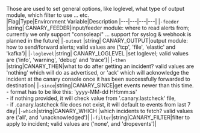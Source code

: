 Those are used to set general options, like loglevel, what type of output module, which filter to use ... etc.  
|Flag|Type|Environment Variable|Description
|---|---|---|---|
|`-feeder` |string| CANARY_FEEDER|input/feeder module: where to read alerts from; currently we only support "consoleapi" ... support for syslog & webhook is planned in the future| 
|`-outout` |string| CANARY_OUTPUT|output module: how to send/forward alerts; valid values are ('tcp', 'file', 'elastic' and 'kafka')|
|`-loglevel`|string| CANARY_LOGLEVEL |set loglevel; valid values are ('info', 'warning', 'debug' and 'trace')|
|`-then` |string|CANARY_THEN|what to do after getting an incident? valid values are 'nothing' which will do as advertised, or 'ack' which will acknowledge the incident at the canary console once it has been successfully forwarded to destination|
|`-since`|string|CANARY_SINCE|get events newer than this time.<br>- format has to be like this: 'yyyy-MM-dd HH:mm:ss'<br>- if nothing provided, it will check value from '.canary.lastcheck' file,<br>- if .canary.lastcheck file does not exist, it will default to events from last 7 day|
|`-which`|string|CANARY_WHICH |which incidents to fetch? valid values are ('all', and 'unacknowledged')|
|`-filter`|string|CANARY_FILTER|filter to apply to incident; valid values are ('none', and 'dropevents')|
